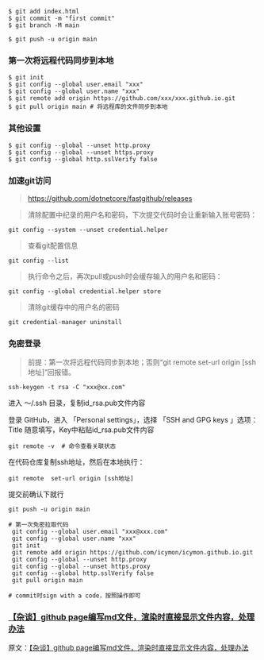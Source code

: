 ``` shell
$ git add index.html
$ git commit -m "first commit"
$ git branch -M main

$ git push -u origin main
```
### 第一次将远程代码同步到本地
``` shell
$ git init
$ git config --global user.email "xxx"
$ git config --global user.name "xxx"
$ git remote add origin https://github.com/xxx/xxx.github.io.git
$ git pull origin main # 将远程库的文件同步到本地

```

### 其他设置
``` shell
$ git config --global --unset http.proxy
$ git config --global --unset https.proxy
$ git config --global http.sslVerify false

```

### 加速git访问
> https://github.com/dotnetcore/fastgithub/releases


> 清除配置中纪录的用户名和密码，下次提交代码时会让重新输入账号密码：
``` shell
git config --system --unset credential.helper
```
> 查看git配置信息
``` shell
git config --list
```
> 执行命令之后，再次pull或push时会缓存输入的用户名和密码：
``` shell
git config --global credential.helper store
```
> 清除git缓存中的用户名的密码
``` shell
git credential-manager uninstall
```




### 免密登录

> 前提：第一次将远程代码同步到本地；否则“git remote  set-url origin [ssh地址]”回报错。

``` shell
ssh-keygen -t rsa -C "xxx@xx.com"
```
进入 ～/.ssh 目录，复制id_rsa.pub文件内容

登录 GitHub，进入 「Personal settings」，选择 「SSH and GPG keys 」选项：
Title 随意填写，Key中粘贴id_rsa.pub文件内容
``` shell
git remote -v  # 命令查看关联状态
```
在代码仓库复制ssh地址，然后在本地执行：
``` shell
git remote  set-url origin [ssh地址]
```
提交前确认下就行
``` shell
git push -u origin main
```

``` shell
# 第一次免密拉取代码
 git config --global user.email "xxx@xxx.com"
 git config --global user.name "xxx"
 git init
 git remote add origin https://github.com/icymon/icymon.github.io.git
 git config --global --unset http.proxy
 git config --global --unset https.proxy
 git config --global http.sslVerify false
 git pull origin main
 
# commit时sign with a code，按照操作即可

```

### [【杂谈】github page编写md文件，渲染时直接显示文件内容，处理办法](https://blog.csdn.net/C2681595858/article/details/88066775)
原文：[【杂谈】github page编写md文件，渲染时直接显示文件内容，处理办法](https://blog.csdn.net/C2681595858/article/details/88066775)

